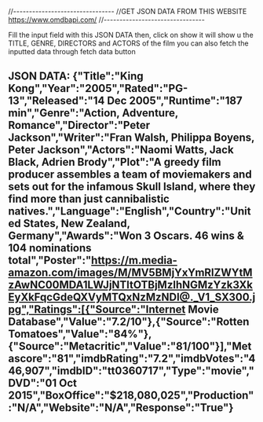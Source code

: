 
//--------------------------------
//GET JSON DATA FROM THIS WEBSITE
https://www.omdbapi.com/
//--------------------------------

Fill the input field with this JSON DATA 
then, click on show it will show u the TITLE, GENRE, DIRECTORS and ACTORS of the film
you can also fetch the inputted data through fetch data button



JSON DATA:
{"Title":"King Kong","Year":"2005","Rated":"PG-13","Released":"14 Dec 2005","Runtime":"187 min","Genre":"Action, Adventure, Romance","Director":"Peter Jackson","Writer":"Fran Walsh, Philippa Boyens, Peter Jackson","Actors":"Naomi Watts, Jack Black, Adrien Brody","Plot":"A greedy film producer assembles a team of moviemakers and sets out for the infamous Skull Island, where they find more than just cannibalistic natives.","Language":"English","Country":"United States, New Zealand, Germany","Awards":"Won 3 Oscars. 46 wins & 104 nominations total","Poster":"https://m.media-amazon.com/images/M/MV5BMjYxYmRlZWYtMzAwNC00MDA1LWJjNTItOTBjMzlhNGMzYzk3XkEyXkFqcGdeQXVyMTQxNzMzNDI@._V1_SX300.jpg","Ratings":[{"Source":"Internet Movie Database","Value":"7.2/10"},{"Source":"Rotten Tomatoes","Value":"84%"},{"Source":"Metacritic","Value":"81/100"}],"Metascore":"81","imdbRating":"7.2","imdbVotes":"446,907","imdbID":"tt0360717","Type":"movie","DVD":"01 Oct 2015","BoxOffice":"$218,080,025","Production":"N/A","Website":"N/A","Response":"True"}
---------------------------------------------------------------------------------------------------------------------------------------------------------------------------------------------
